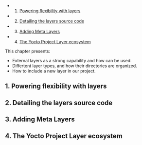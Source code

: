 <!-- vscode-markdown-toc -->
* 1. [Powering flexibility with layers](#Poweringflexibilitywithlayers)
* 2. [Detailing the layers source code](#Detailingthelayerssourcecode)
* 3. [Adding Meta Layers](#AddingMetaLayers)
* 4. [The Yocto Project Layer ecosystem](#TheYoctoProjectLayerecosystem)

<!-- vscode-markdown-toc-config
	numbering=true
	autoSave=true
	/vscode-markdown-toc-config -->
<!-- /vscode-markdown-toc -->

This chapter presents:
- External layers as a strong capability and how can be used.
- Differtent layer types, and how their directories are organized.
- How to include a new layer in our project.

##  1. <a name='Poweringflexibilitywithlayers'></a>Powering flexibility with layers

##  2. <a name='Detailingthelayerssourcecode'></a>Detailing the layers source code

##  3. <a name='AddingMetaLayers'></a>Adding Meta Layers

##  4. <a name='TheYoctoProjectLayerecosystem'></a>The Yocto Project Layer ecosystem